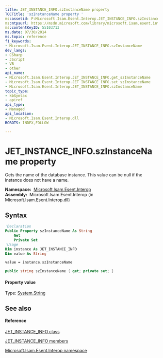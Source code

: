 ```yaml
---
title: JET_INSTANCE_INFO.szInstanceName property 
TOCTitle: 'szInstanceName property '
ms:assetid: P:Microsoft.Isam.Esent.Interop.JET_INSTANCE_INFO.szInstanceName
ms:mtpsurl: https://msdn.microsoft.com/library/microsoft.isam.esent.interop.jet_instance_info.szinstancename(v=EXCHG.10)
ms:contentKeyID: 55103713
ms.date: 07/30/2014
ms.topic: reference
f1_keywords:
- Microsoft.Isam.Esent.Interop.JET_INSTANCE_INFO.szInstanceName
dev_langs:
- CSharp
- JScript
- VB
- other
api_name: 
- Microsoft.Isam.Esent.Interop.JET_INSTANCE_INFO.get_szInstanceName
- Microsoft.Isam.Esent.Interop.JET_INSTANCE_INFO.set_szInstanceName
- Microsoft.Isam.Esent.Interop.JET_INSTANCE_INFO.szInstanceName
topic_type: 
- kbSyntax
- apiref
api_type: 
- Managed
api_location: 
- Microsoft.Isam.Esent.Interop.dll
ROBOTS: INDEX,FOLLOW

---
```


# JET_INSTANCE_INFO.szInstanceName property

Gets the name of the database instance. This value can be null if the instance does not have a name.

**Namespace:**  [Microsoft.Isam.Esent.Interop](hh596136\(v=exchg.10\).md)  
**Assembly:**  Microsoft.Isam.Esent.Interop (in Microsoft.Isam.Esent.Interop.dll)

## Syntax

``` vb
'Declaration
Public Property szInstanceName As String
    Get
    Private Set
'Usage
Dim instance As JET_INSTANCE_INFO
Dim value As String

value = instance.szInstanceName
```

``` csharp
public string szInstanceName { get; private set; }
```

#### Property value

Type: [System.String](/dotnet/api/system.string)  

## See also

#### Reference

[JET_INSTANCE_INFO class](dn335182\(v=exchg.10\).md)

[JET_INSTANCE_INFO members](dn335183\(v=exchg.10\).md)

[Microsoft.Isam.Esent.Interop namespace](hh596136\(v=exchg.10\).md)